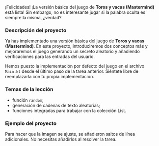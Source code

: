 ¡Felicidades! ¡La versión básica del juego de **Toros y vacas (Mastermind)** está lista! Sin embargo, no es interesante jugar si la palabra oculta es siempre la misma, ¿verdad?

### Descripción del proyecto

Ya has implementado una versión básica del juego de **Toros y vacas (Mastermind)**. En este proyecto, introduciremos dos conceptos más y mejoraremos el juego generando un secreto aleatorio y añadiendo verificaciones para las entradas del usuario.

Hemos puesto la implementación por defecto del juego en el archivo `Main.kt` desde el último paso de la tarea anterior. Siéntete libre de reemplazarla con tu propia implementación.

### Temas de la lección

- función `random`;
- generación de cadenas de texto aleatorias;
- funciones integradas para trabajar con la colección List.

### Ejemplo del proyecto

Para hacer que la imagen se ajuste, se añadieron saltos de línea adicionales. No necesitas añadirlos al resolver la tarea.